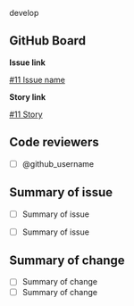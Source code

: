 develop

## GitHub Board

**Issue link**

[#11 Issue name ]( )

**Story link**

[#11 Story]( )


## Code reviewers
- [ ] @github_username

## Summary of issue

- [ ]  Summary of issue
- [ ]  Summary of issue


## Summary of change

- [ ]  Summary of change
- [ ]  Summary of change
